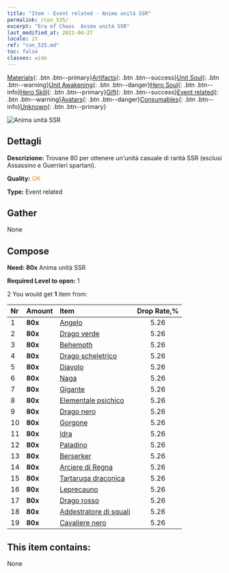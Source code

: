 ```yaml
---
title: "Item - Event related - Anima unità SSR"
permalink: /con_535/
excerpt: "Era of Chaos  Anima unità SSR"
last_modified_at: 2021-04-27
locale: it
ref: "con_535.md"
toc: false
classes: wide
---
```

 [Materials](/ItemsIT/){: .btn .btn--primary}[Artifacts](/ItemsIT/Artifacts/){: .btn .btn--success}[Unit Soul](/ItemsIT/UnitSoul/){: .btn .btn--warning}[Unit Awakening](/ItemsIT/UnitAwakening/){: .btn .btn--danger}[Hero Soul](/ItemsIT/HeroSoul/){: .btn .btn--info}[Hero Skill](/ItemsIT/HeroSkill/){: .btn .btn--primary}[Gift](/ItemsIT/Gift/){: .btn .btn--success}[Event related](/ItemsIT/Events/){: .btn .btn--warning}[Avatars](/ItemsIT/Avatars/){: .btn .btn--danger}[Consumables](/ItemsIT/Consumables/){: .btn .btn--info}[Unknown](/ItemsIT/Unknown/){: .btn .btn--primary}

 ![Anima unità SSR](/images/t/i_10021.png)

## Dettagli
 **Descrizione:** Trovane 80 per ottenere un'unità casuale di rarità SSR (esclusi Assassino e Guerrieri spartani).

 **Quality:** <span style="color: #FF8C00">OK</span>

 **Type:** Event related

## Gather

  None

## Compose

 **Need: 80x** Anima unità SSR

 **Required Level to open:** 1

 2 You would get **1** item  from:

  | Nr | Amount |     Item    | Drop Rate,% |
  |:---|:-------|:------------|:---------:|
  | 1 |  **80x** | [Angelo](/ItemsIT/unt_196/) | 5.26 | 
  | 2 |  **80x** | [Drago verde](/ItemsIT/unt_205/) | 5.26 | 
  | 3 |  **80x** | [Behemoth](/ItemsIT/unt_223/) | 5.26 | 
  | 4 |  **80x** | [Drago scheletrico](/ItemsIT/unt_214/) | 5.26 | 
  | 5 |  **80x** | [Diavolo](/ItemsIT/unt_232/) | 5.26 | 
  | 6 |  **80x** | [Naga](/ItemsIT/unt_240/) | 5.26 | 
  | 7 |  **80x** | [Gigante](/ItemsIT/unt_241/) | 5.26 | 
  | 8 |  **80x** | [Elementale psichico](/ItemsIT/unt_267/) | 5.26 | 
  | 9 |  **80x** | [Drago nero](/ItemsIT/unt_250/) | 5.26 | 
  | 10 |  **80x** | [Gorgone](/ItemsIT/unt_257/) | 5.26 | 
  | 11 |  **80x** | [Idra](/ItemsIT/unt_259/) | 5.26 | 
  | 12 |  **80x** | [Paladino](/ItemsIT/unt_197/) | 5.26 | 
  | 13 |  **80x** | [Berserker](/ItemsIT/unt_224/) | 5.26 | 
  | 14 |  **80x** | [Arciere di Regna](/ItemsIT/unt_274/) | 5.26 | 
  | 15 |  **80x** | [Tartaruga draconica](/ItemsIT/unt_278/) | 5.26 | 
  | 16 |  **80x** | [Leprecauno](/ItemsIT/unt_270/) | 5.26 | 
  | 17 |  **80x** | [Drago rosso](/ItemsIT/unt_251/) | 5.26 | 
  | 18 |  **80x** | [Addestratore di squali](/ItemsIT/unt_281/) | 5.26 | 
  | 19 |  **80x** | [Cavaliere nero](/ItemsIT/unt_213/) | 5.26 | 


## This item contains:

  None

